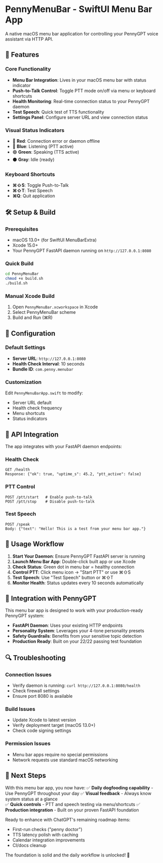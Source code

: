 # PennyMenuBar - SwiftUI Menu Bar App

A native macOS menu bar application for controlling your PennyGPT voice assistant via HTTP API.

## 🎯 Features

### Core Functionality
- **Menu Bar Integration**: Lives in your macOS menu bar with status indicator
- **Push-to-Talk Control**: Toggle PTT mode on/off via menu or keyboard shortcuts
- **Health Monitoring**: Real-time connection status to your PennyGPT daemon
- **Test Speech**: Quick test of TTS functionality
- **Settings Panel**: Configure server URL and view connection status

### Visual Status Indicators
- 🔴 **Red**: Connection error or daemon offline
- 🔵 **Blue**: Listening (PTT active)
- 🟢 **Green**: Speaking (TTS active)
- ⚫ **Gray**: Idle (ready)

### Keyboard Shortcuts
- **⌘⇧S**: Toggle Push-to-Talk
- **⌘⇧T**: Test Speech
- **⌘Q**: Quit application

## 🛠️ Setup & Build

### Prerequisites
- macOS 13.0+ (for SwiftUI MenuBarExtra)
- Xcode 15.0+
- Your PennyGPT FastAPI daemon running on `http://127.0.0.1:8080`

### Quick Build
```bash
cd PennyMenuBar
chmod +x build.sh
./build.sh
```

### Manual Xcode Build
1. Open `PennyMenuBar.xcworkspace` in Xcode
2. Select PennyMenuBar scheme
3. Build and Run (⌘R)

## 🔧 Configuration

### Default Settings
- **Server URL**: `http://127.0.0.1:8080`
- **Health Check Interval**: 10 seconds
- **Bundle ID**: `com.penny.menubar`

### Customization
Edit `PennyMenuBarApp.swift` to modify:
- Server URL default
- Health check frequency
- Menu shortcuts
- Status indicators

## 📡 API Integration

The app integrates with your FastAPI daemon endpoints:

### Health Check
```
GET /health
Response: {"ok": true, "uptime_s": 45.2, "ptt_active": false}
```

### PTT Control
```
POST /ptt/start   # Enable push-to-talk
POST /ptt/stop    # Disable push-to-talk
```

### Test Speech
```
POST /speak
Body: {"text": "Hello! This is a test from your menu bar app."}
```

## 🎯 Usage Workflow

1. **Start Your Daemon**: Ensure PennyGPT FastAPI server is running
2. **Launch Menu Bar App**: Double-click built app or use Xcode
3. **Check Status**: Green dot in menu bar = healthy connection
4. **Control PTT**: Click menu icon → "Start PTT" or use ⌘⇧S
5. **Test Speech**: Use "Test Speech" button or ⌘⇧T
6. **Monitor Health**: Status updates every 10 seconds automatically

## 🚀 Integration with PennyGPT

This menu bar app is designed to work with your production-ready PennyGPT system:

- **FastAPI Daemon**: Uses your existing HTTP endpoints
- **Personality System**: Leverages your 4-tone personality presets
- **Safety Guardrails**: Benefits from your sensitive topic detection
- **Production Ready**: Built on your 22/22 passing test foundation

## 🔍 Troubleshooting

### Connection Issues
- Verify daemon is running: `curl http://127.0.0.1:8080/health`
- Check firewall settings
- Ensure port 8080 is available

### Build Issues
- Update Xcode to latest version
- Verify deployment target (macOS 13.0+)
- Check code signing settings

### Permission Issues
- Menu bar apps require no special permissions
- Network requests use standard macOS networking

## 🎉 Next Steps

With this menu bar app, you now have:
✅ **Daily dogfooding capability** - Use PennyGPT throughout your day
✅ **Visual feedback** - Always know system status at a glance  
✅ **Quick controls** - PTT and speech testing via menu/shortcuts
✅ **Production integration** - Built on your proven FastAPI foundation

Ready to enhance with ChatGPT's remaining roadmap items:
- First-run checks ("penny doctor")
- TTS latency polish with caching
- Calendar integration improvements
- CI/docs cleanup

The foundation is solid and the daily workflow is unlocked! 🚀
